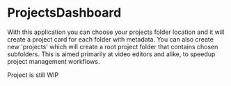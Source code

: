 # ProjectsDashboard

With this application you can choose your projects folder location and it will create a project card for each folder with metadata. You can also create new 'projects' which will create a root project folder that contains chosen subfolders. This is aimed primarily at video editors and alike, to speedup project management workflows.

Project is still WIP
